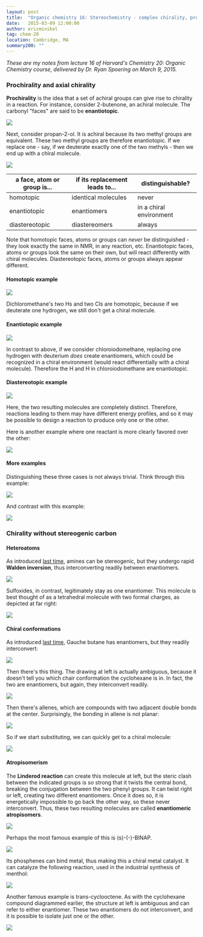 ```yaml
---
layout: post
title:  "Organic chemistry 16: Stereochemistry - complex chirality, prochirality, topicity"
date:   2015-03-09 12:00:00
author: ericminikel
tag: chem-20
location: Cambridge, MA
summary200: ""
---
```


*These are my notes from lecture 16 of Harvard's Chemistry 20: Organic Chemistry course, delivered by Dr. Ryan Spoering on March 9, 2015.*

### Prochirality and axial chirality

**Prochirality** is the idea that a set of achiral groups can give rise to chirality in a reaction. For instance, consider 2-butenone, an achiral molecule. The carbonyl "faces" are said to be **enantiotopic**.

![](/media/2015/03/2-butenone.png)

Next, consider propan-2-ol. It is achiral because its two methyl groups are equivalent. These two methyl groups are therefore enantiotopic. If we replace one - say, if we deuterate exactly one of the two methyls - then we end up with a chiral molecule.

![](/media/2015/03/propan-2-ol.png)

| a face, atom or group is... | if its replacement leads to... | distinguishable? |
| ---- | ---- | ---- |
| homotopic | identical molecules | never |
| enantiotopic | enantiomers | in a chiral environment |
| diastereotopic | diastereomers | always |

Note that homotopic faces, atoms or groups can *never* be distinguished - they look exactly the same in NMR, in any reaction, etc. Enantiotopic faces, atoms or groups look the same on their own, but will react differently with chiral molecules. Diastereotopic faces, atoms or groups always appear different.

#### Homotopic example

![](/media/2015/03/homotopic-example.png)

Dichloromethane's two Hs and two Cls are homotopic, because if we deuterate one hydrogen, we still don't get a chiral molecule.

#### Enantiotopic example

![](/media/2015/03/enantiotopic-example.png)

In contrast to above, if we consider chloroiodomethane, replacing one hydrogen with deuterium *does* create enantiomers, which could be recognized in a chiral environment (would react differentially with a chiral molecule). Therefore the H and H in chloroiodomethane are enantiotopic.

#### Diastereotopic example

![](/media/2015/03/diastereotopic-example-1.png)

Here, the two resulting molecules are completely distinct. Therefore, reactions leading to them may have different energy profiles, and so it may be possible to design a reaction to produce only one or the other.

Here is another example where one reactant is more clearly favored over the other:

![](/media/2015/03/diastereotopic-example-2.png)

#### More examples

Distinguishing these three cases is not always trivial. Think through this example:

![](/media/2015/03/achiral-meso-example.png)

And contrast with this example:

![](/media/2015/03/chiral-c2-example.png)

### Chirality without stereogenic carbon

#### Heteroatoms

As introduced [last time](/2015/03/06/organic-chemistry-15/), amines can be stereogenic, but they undergo rapid **Walden inversion**, thus interconverting readily between enantiomers.

![](/media/2015/03/stereogenic-nitrogen-example.png)

Sulfoxides, in contrast, legitimately stay as one enantiomer. This molecule is best thought of as a tetrahedral molecule with two formal charges, as depicted at far right:

![](/media/2015/03/sulfoxide-example.png)

#### Chiral conformations

As introduced [last time](/2015/03/06/organic-chemistry-15/), Gauche butane has enantiomers, but they readily interconvert:

![](/media/2015/03/gauche-butane-example.png)

Then there's this thing. The drawing at left is actually ambiguous, because it doesn't tell you which chair conformation the cyclohexane is in. In fact, the two are enantiomers, but again, they interconvert readily.

![](/media/2015/03/chair-interconversion.png)

Then there's allenes, which are compounds with two adjacent double bonds at the center. Surprisingly, the bonding in allene is not planar:

![](/media/2015/03/allene.png)

So if we start substituting, we can quickly get to a chiral molecule:

![](/media/2015/03/substituted-chiral-allene.png)

#### Atropisomerism

The **Linderod reaction** can create this molecule at left, but the steric clash between the indicated groups is so strong that it twists the central bond, breaking the conjugation between the two phenyl groups. It can twist right or left, creating two different enantiomers. Once it does so, it is energetically impossible to go back the other way, so these never interconvert. Thus, these two resulting molecules are called **enantiomeric atropisomers**.

![](/media/2015/03/linderod-example.png)

Perhaps the most famous example of this is (s)-(-)-BINAP.

![](/media/2015/03/s---binap.png)

Its phosphenes can bind metal, thus making this a chiral metal catalyst. It can catalyze the following reaction, used in the industrial synthesis of menthol:

![](/media/2015/03/menthol-synthesis.png)

Another famous example is trans-cyclooctene. As with the cyclohexane compound diagrammed earlier, the structure at left is ambiguous and can refer to either enantiomer. These two enantiomers do not interconvert, and it is possible to isolate just one or the other.

![](/media/2015/03/trans-cyclooctene.png)

